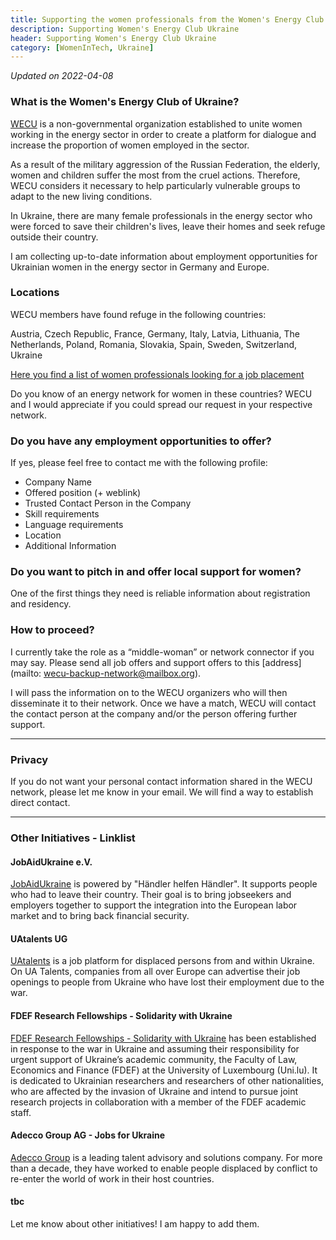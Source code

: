 ```yaml
---
title: Supporting the women professionals from the Women's Energy Club Ukraine 
description: Supporting Women's Energy Club Ukraine
header: Supporting Women's Energy Club Ukraine
category: [WomenInTech, Ukraine] 
---
```


_Updated on 2022-04-08_

### What is the Women's Energy Club of Ukraine?
[WECU](http://www.wecu.com.ua/en/) is a non-governmental organization established to unite women working in the energy sector in order to create a platform for dialogue and increase the proportion of women employed in the sector.

As a result of the military aggression of the Russian Federation, the elderly, women and children suffer the most from the cruel actions. Therefore, WECU considers it necessary to help particularly vulnerable groups to adapt to the new living conditions.

In Ukraine, there are many female professionals in the energy sector who were forced to save their children's lives, leave their homes and seek refuge outside their country. 

I am collecting up-to-date information about employment opportunities for Ukrainian women in the energy sector in Germany and Europe. 

### Locations
WECU members have found refuge in the following countries:

Austria, Czech Republic, France, Germany, Italy, Latvia, Lithuania, The Netherlands, Poland, Romania, Slovakia, Spain, Sweden, Switzerland, Ukraine 

[Here you find a list of women professionals looking for a job placement](https://docs.google.com/spreadsheets/d/1sIX-FphUY94Wd7rJeY0DXj1J1yqyFgld0V1xg6jHqz4/edit?usp=sharing)

Do you know of an energy network for women in these countries? WECU and I would appreciate if you could spread our request in your respective network. 

### Do you have any employment opportunities to offer?  
If yes, please feel free to contact me with the following profile:

- Company Name
- Offered position (+ weblink)
- Trusted Contact Person in the Company
- Skill requirements
- Language requirements
- Location
- Additional Information

### Do you want to pitch in and offer local support for women? 
One of the first things they need is reliable information about registration and residency. 

### How to proceed?
I currently take the role as a “middle-woman” or network connector if you may say. Please send all job offers and support offers to this [address](mailto:
wecu-backup-network@mailbox.org).


I will pass the information on to the WECU organizers who will then disseminate it to their network. Once we have a match, WECU will contact the contact person at the company and/or the person offering further support.

---

### Privacy
If you do not want your personal contact information shared in the WECU network, please let me know in your email. We will find a way to establish direct contact.

---
### Other Initiatives - Linklist

#### JobAidUkraine e.V.
[JobAidUkraine](https://www.jobaidukraine.com/uk) is powered by "Händler helfen Händler". It supports people who had to leave their country. Their goal is to bring jobseekers and employers together to support the integration into the European labor market and to bring back financial security.

#### UAtalents UG
[UAtalents](https://www.uatalents.com/about) is a job platform for displaced persons from and within Ukraine. On UA Talents, companies from all over Europe can advertise their job openings to people from Ukraine who have lost their employment due to the war.

#### FDEF Research Fellowships - Solidarity with Ukraine
[FDEF Research Fellowships - Solidarity with Ukraine](https://wwwen.uni.lu/fdef/fdef_research_fellowships_solidarity_with_ukraine) has been established in response to the war in Ukraine and assuming their responsibility for urgent support of Ukraine’s academic community, the Faculty of Law, Economics and Finance (FDEF) at the University of Luxembourg (Uni.lu). It is dedicated to Ukrainian researchers and researchers of other nationalities, who are affected by the invasion of Ukraine and intend to pursue joint research projects in collaboration with a member of the FDEF academic staff.

#### Adecco Group AG - Jobs for Ukraine
[Adecco Group](https://www.adeccojobsforukraine.com/) is a leading talent advisory and solutions company. For more than a decade, they have worked to enable people displaced by conflict to re-enter the world of work in their host countries.



#### tbc
Let me know about other initiatives! I am happy to add them.
